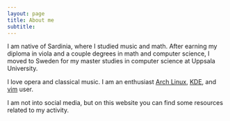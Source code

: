 ```yaml
---
layout: page
title: About me
subtitle:
---
```


I am native of Sardinia, where I studied music and math. After earning my
diploma in viola and a couple degrees in math and computer science, I moved to
Sweden for my master studies in computer science at Uppsala University.

I love opera and classical music.  I am an enthusiast [Arch
Linux](https://www.archlinux.org/), [KDE](https://www.kde.org/), and
[vim](http://www.vim.org/) user.

I am not into social media, but on this website you can find some resources
related to my activity.

